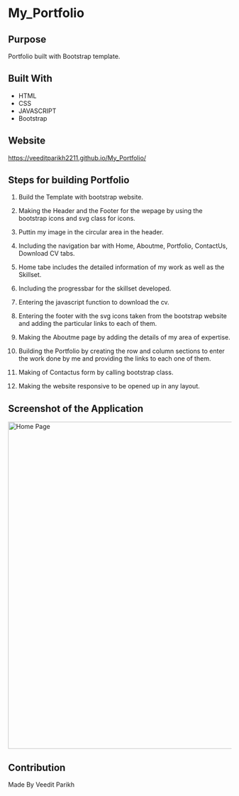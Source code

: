 # My_Portfolio

## Purpose

Portfolio built with Bootstrap template.

## Built With

- HTML
- CSS
- JAVASCRIPT
- Bootstrap

## Website

https://veeditparikh2211.github.io/My_Portfolio/

## Steps for building Portfolio

1. Build the Template with bootstrap website.

2. Making the Header and the Footer for the wepage by using the bootstrap icons and svg class for icons.

3. Puttin my image in the circular area in the header.

4. Including the navigation bar with Home, Aboutme, Portfolio, ContactUs, Download CV tabs.

5. Home tabe includes the detailed information of my work as well as the Skillset.

6. Including the progressbar for the skillset developed.

7. Entering the javascript function to download the cv.

8. Entering the footer with the svg icons taken from the bootstrap website and adding the particular links to each of them.

9. Making the Aboutme page by adding the details of my area of expertise.

10. Building the Portfolio by creating the row and column sections to enter the work done by me and providing the links to each one of them.

11. Making of Contactus form by calling bootstrap class.

12. Making the website responsive to be opened up in any layout.

## Screenshot of the Application

<img width="737" alt="Home Page" src="https://user-images.githubusercontent.com/5492869/145920187-80be696e-1850-4ede-b550-07091e70c11a.PNG">

## Contribution

Made By Veedit Parikh
